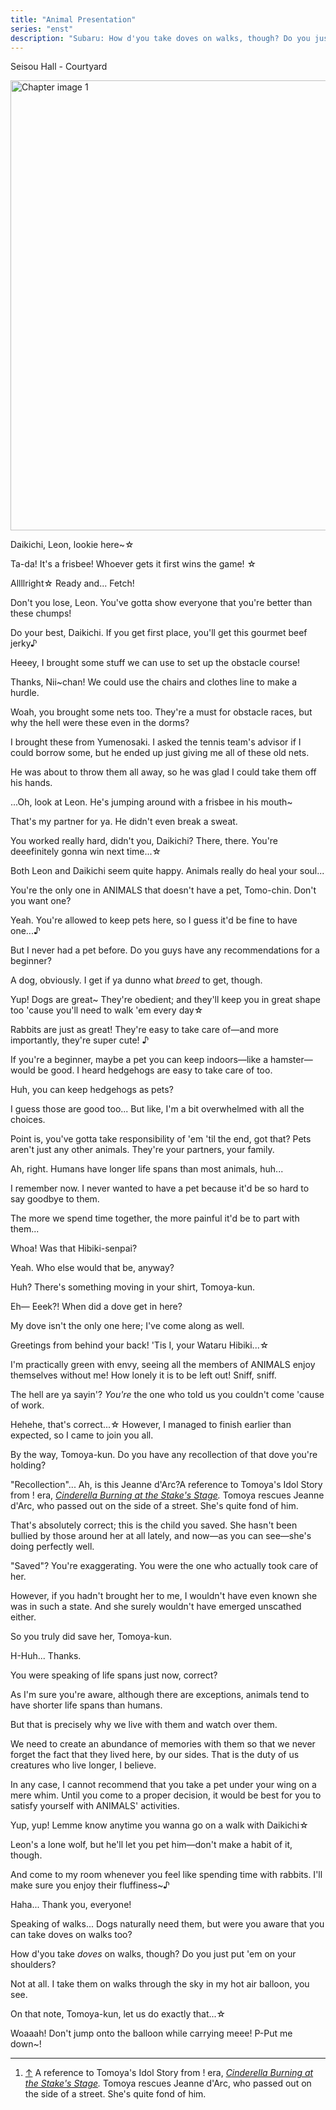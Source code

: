 ```yaml
---
title: "Animal Presentation"
series: "enst"
description: "Subaru: How d'you take doves on walks, though? Do you just put 'em on your shoulders?"
---
```


<Season s="Summer"/>

<Location>Seisou Hall - Courtyard</Location>

<Image src="/img/tl/idol_story/wataru/animal_presentation/1.jpg" alt="Chapter image 1" layout="responsive" width="1560" height="720" quality="100" />

<Bubble character="Subaru">

Daikichi, Leon, lookie here\~☆

Ta-da! It's a frisbee! Whoever gets it first wins the <span className="hold">game! ☆</span>

Allllright☆ Ready and... Fetch!

</Bubble>

<Bubble character="Koga">

Don't you lose, Leon. You've gotta show everyone that you're better than these chumps!

</Bubble>

<Bubble character="Tomoya">

Do your best, Daikichi. If you get first place, you'll get this gourmet beef <span className="hold">jerky♪</span>

</Bubble>

<Bubble character="Nazuna">

Heeey, I brought some stuff we can use to set up the obstacle course!

</Bubble>

<Bubble character="Tomoya">

Thanks, Nii\~chan! We could use the chairs and clothes line to make a hurdle.

</Bubble>

<Bubble character="Koga">

Woah, you brought some nets too. They're a must for obstacle races, but why the hell were these even in the dorms?

</Bubble>

<Bubble character="Nazuna">

I brought these from Yumenosaki. I asked the tennis team's advisor if I could borrow some, but he ended up just giving me all of these old nets.

He was about to throw them all away, so he was glad I could take them off his hands.

...Oh, look at Leon. He's jumping around with a frisbee in his mouth\~

</Bubble>

<Bubble character="Koga">

That's my partner for ya. He didn't even break a sweat.

</Bubble>

<Bubble character="Subaru">

You worked really hard, didn't you, Daikichi? There, there. You're deeefinitely gonna win next <span className="hold">time...☆</span>

</Bubble>

<Bubble character="Tomoya">

Both Leon and Daikichi seem quite happy. Animals really do heal your soul...

</Bubble>

<Bubble character="Nazuna">

You're the only one in ANIMALS that doesn't have a pet, Tomo-chin. Don't you want one?

</Bubble>

<Bubble character="Tomoya">

Yeah. You're allowed to keep pets here, so I guess it'd be fine to have <span className="hold">one...♪</span>

But I never had a pet before. Do you guys have any recommendations for a beginner?

</Bubble>

<Bubble character="Koga">

A dog, obviously. I get if ya dunno what _breed_ to get, though.

</Bubble>

<Bubble character="Subaru">

Yup! Dogs are great\~ They're obedient; and they'll keep you in great shape too 'cause you'll need to walk 'em every <span className="hold">day☆</span>

</Bubble>

<Bubble character="Nazuna">

Rabbits are just as great! They're easy to take care of—and more importantly, they're super <span className="hold">cute! ♪</span>

If you're a beginner, maybe a pet you can keep indoors—like a hamster—would be good. I heard hedgehogs are easy to take care of too.

</Bubble>

<Bubble character="Tomoya">

Huh, you can keep hedgehogs as pets?

I guess those are good too... But like, I'm a bit overwhelmed with all the choices.

</Bubble>

<Bubble character="Koga">

Point is, you've gotta take responsibility of 'em 'til the end, got that? Pets aren't just any other animals. They're your partners, your family.

</Bubble>

<Bubble character="Tomoya">

Ah, right. Humans have longer life spans than most animals, huh...

I remember now. I never wanted to have a pet because it'd be so hard to say goodbye to them.

The more we spend time together, the more painful it'd be to part with them...

</Bubble>

<Bubble hidden character="Wataru">

Ah, but aren't you aware that you'll miss out on so many important encounters if you fear parting too much?

</Bubble>

<Bubble character="Tomoya">

Whoa! Was that Hibiki-senpai?

</Bubble>

<Bubble character="Nazuna">

Yeah. Who else would that be, anyway?

</Bubble>

<Bubble character="Subaru">

Huh? There's something moving in your shirt, Tomoya-kun.

</Bubble>

<Bubble character="Tomoya">

Eh— Eeek?! When did a dove get in here?

</Bubble>

<Bubble character="Wataru">

My dove isn't the only one here; I've come along as well.

Greetings from behind your back! 'Tis I, your Wataru <span className="hold">Hibiki...☆</span>

I'm practically green with envy, seeing all the members of ANIMALS enjoy themselves without me! How lonely it is to be left out! Sniff, sniff.

</Bubble>

<Bubble character="Koga">

The hell are ya sayin'? _You're_ the one who told us you couldn't come 'cause of work.

</Bubble>

<Bubble character="Wataru">

Hehehe, that's correct...☆ However, I managed to finish earlier than expected, so I came to join you all.

By the way, Tomoya-kun. Do you have any recollection of that dove you're holding?

</Bubble>

<Bubble character="Tomoya">

"Recollection"... Ah, is this Jeanne <span className="hold">d'Arc?<Fn num="1">A reference to Tomoya's Idol Story from ! era, _[Cinderella Burning at the Stake's Stage](/tl/idol_story/tomoya/cinderella_burning_at_the_stakes_stage)._ Tomoya rescues Jeanne d'Arc, who passed out on the side of a street. She's quite fond of him.</Fn></span>

</Bubble>

<Bubble character="Wataru">

That's absolutely correct; this is the child you saved. She hasn't been bullied by those around her at all lately, and now—as you can see—she's doing perfectly well.

</Bubble>

<Bubble character="Tomoya">

"Saved"? You're exaggerating. You were the one who actually took care of her.

</Bubble>

<Bubble character="Wataru">

However, if you hadn't brought her to me, I wouldn't have even known she was in such a state. And she surely wouldn't have emerged unscathed either.

So you truly did save her, Tomoya-kun.

</Bubble>

<Bubble character="Tomoya">

H-Huh... Thanks.

</Bubble>

<Bubble character="Wataru">

You were speaking of life spans just now, correct?

As I'm sure you're aware, although there are exceptions, animals tend to have shorter life spans than humans.

But that is precisely why we live with them and watch over them.

We need to create an abundance of memories with them so that we never forget the fact that they lived here, by our sides. That is the duty of us creatures who live longer, I believe.

In any case, I cannot recommend that you take a pet under your wing on a mere whim. Until you come to a proper decision, it would be best for you to satisfy yourself with ANIMALS' activities.

</Bubble>

<Bubble character="Subaru">

Yup, yup! Lemme know anytime you wanna go on a walk with <span className="hold">Daikichi☆</span>

</Bubble>

<Bubble character="Koga">

Leon's a lone wolf, but he'll let you pet him—don't make a habit of it, though.

</Bubble>

<Bubble character="Nazuna">

And come to my room whenever you feel like spending time with rabbits. I'll make sure you enjoy their <span className="hold">fluffiness~♪</span>

</Bubble>

<Bubble character="Tomoya">

Haha... Thank you, everyone!

</Bubble>

<Bubble character="Wataru">

Speaking of walks... Dogs naturally need them, but were you aware that you can take doves on walks too?

</Bubble>

<Bubble character="Subaru">

How d'you take _doves_ on walks, though? Do you just put 'em on your shoulders?

</Bubble>

<Bubble character="Wataru">

Not at all. I take them on walks through the sky in my hot air balloon, you see.

On that note, Tomoya-kun, let us do exactly <span className="hold">that...☆</span>

</Bubble>

<Bubble character="Tomoya">

Woaaah! Don't jump onto the balloon while carrying meee! P-Put me down\~!

</Bubble>

---

1. [↑](#fnref:1) A reference to Tomoya's Idol Story from ! era, _[Cinderella Burning at the Stake's Stage](/tl/idol_story/tomoya/cinderella_burning_at_the_stakes_stage)._ Tomoya rescues Jeanne d'Arc, who passed out on the side of a street. She's quite fond of him.

<Credits tl="[haranami](https://twitter.com/haranami_), [Ren](https://tomoya.moe)" />

